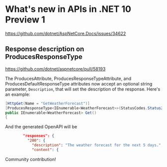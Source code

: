 # What's new in APIs in .NET 10 Preview 1

https://github.com/dotnet/AspNetCore.Docs/issues/34622

## Response description on ProducesResponseType

https://github.com/dotnet/aspnetcore/pull/58193

The ProducesAttribute, ProducesResponseTypeAttribute, and ProducesDefaultResponseType attributes now accept an optional string parameter, `Description`, that will set the description of the response. Here's an example:

```csharp
[HttpGet(Name = "GetWeatherForecast")]
[ProducesResponseType<IEnumerable<WeatherForecast>>(StatusCodes.Status200OK, Description = "The weather forecast for the next 5 days.")]
public IEnumerable<WeatherForecast> Get()
{
```

And the generated OpenAPI will be

```json
        "responses": {
          "200": {
            "description": "The weather forecast for the next 5 days.",
            "content": {
```

Community contribution!
